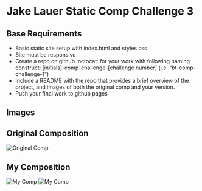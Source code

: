 # Jake Lauer Static Comp Challenge 3 

## Base Requirements

- Basic static site setup with index.html and styles.css
- Site must be responsive
- Create a repo on github :octocat: for your work with following naming construct: [initials]-comp-challenge-[challenge number] (i.e. “bt-comp-challenge-1”)
- Include a README with the repo that provides a brief overview of the project, and images of both the original comp and your version.
- Push your final work to github pages

## Images 

 
  ## Original Composition
  ![Original Comp](ogcomp.png)
  
  ## My Composition
  ![My Comp](images/mcomp1.png)
  ![My Comp](images/mcomp2.png)
